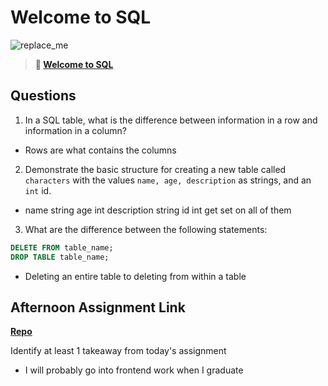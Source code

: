 # Welcome to SQL

![replace_me](https://codeworks.blob.core.windows.net/public/assets/img/illustrations/placeholder.svg)

> **📖 [Welcome to SQL](https://codeworksacademy.com/fs-student-guide/resources/wk11/01-MySQL-GettingStarted)**

## Questions

1. In a SQL table, what is the difference between information in a row and information in a column?
- Rows are what contains the columns
2. Demonstrate the basic structure for creating a new table called `characters` with the values `name, age, description` as strings, and an `int` id.
- name string age int description string id int get set on all of them
3. What are the difference between the following statements: 
```sql
DELETE FROM table_name;
DROP TABLE table_name;
```
- Deleting an entire table to deleting from within a table
## Afternoon Assignment Link

**[Repo](https://github.com/samwgit/gregslist-dotnet)**

Identify at least 1 takeaway from today's assignment
- I will probably go into frontend work when I graduate